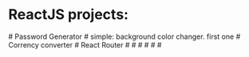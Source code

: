 <h1> ReactJS projects: </h1>
# Password Generator
# simple: background color changer. first one
# Corrency converter
# React Router
# 
#
#
#
#
#
